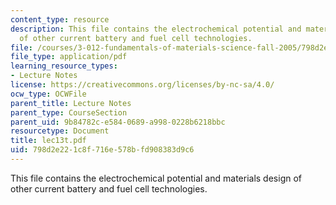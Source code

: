 ```yaml
---
content_type: resource
description: This file contains the electrochemical potential and materials design
  of other current battery and fuel cell technologies.
file: /courses/3-012-fundamentals-of-materials-science-fall-2005/798d2e221c8f716e578bfd908383d9c6_lec13t.pdf
file_type: application/pdf
learning_resource_types:
- Lecture Notes
license: https://creativecommons.org/licenses/by-nc-sa/4.0/
ocw_type: OCWFile
parent_title: Lecture Notes
parent_type: CourseSection
parent_uid: 9b84782c-e584-0689-a998-0228b6218bbc
resourcetype: Document
title: lec13t.pdf
uid: 798d2e22-1c8f-716e-578b-fd908383d9c6
---
```

This file contains the electrochemical potential and materials design of other current battery and fuel cell technologies.